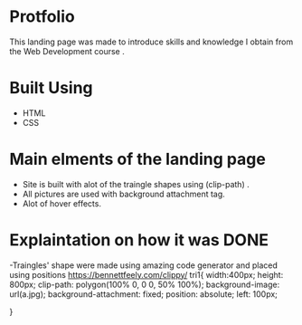 # Protfolio
This landing page was made to introduce skills and knowledge I obtain from the Web Development course .
# Built Using 
- HTML
- CSS
# Main elments of the landing page 
- Site is built with alot of the traingle shapes using (clip-path) .
- All pictures are used with background attachment tag.
- Alot of hover effects.
# Explaintation on how it was DONE 
-Traingles' shape were made using amazing code generator and placed using positions https://bennettfeely.com/clippy/
tri1{
    width:400px;
    height: 800px;
    clip-path: polygon(100% 0, 0 0, 50% 100%);
    background-image: url(a.jpg);
    background-attachment: fixed;
    position: absolute;
    left: 100px;
   
}
